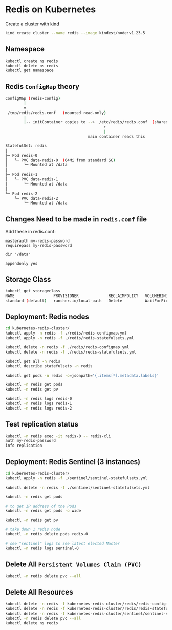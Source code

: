 # Redis on Kubernetes
Create a cluster with [kind](https://kind.sigs.k8s.io/docs/user/quick-start/)

```bash
kind create cluster --name redis --image kindest/node:v1.23.5
```

## Namespace

```bash
kubectl create ns redis
kubectl delete ns redis
kubectl get namespace
```

## Redis `ConfigMap` theory
```bash
ConfigMap (redis-config)
        |
        v
 /tmp/redis/redis.conf   (mounted read-only)
        |
        |-- initContainer copies to -->  /etc/redis/redis.conf  (shared emptyDir)
                                           ↑
                                           |
                                    main container reads this
```

```bash
StatefulSet: redis
│
├─ Pod redis-0
│   └─ PVC data-redis-0  (64Mi from standard SC)
│       └─ Mounted at /data
│
├─ Pod redis-1
│   └─ PVC data-redis-1
│       └─ Mounted at /data
│
└─ Pod redis-2
    └─ PVC data-redis-2
        └─ Mounted at /data
```

## Changes Need to be made in `redis.conf` file
Add these in redis.conf:

```
masterauth my-redis-password
requirepass my-redis-password

dir "/data"

appendonly yes
```

## Storage Class

```bash
kubectl get storageclass
NAME                 PROVISIONER             RECLAIMPOLICY   VOLUMEBINDINGMODE      ALLOWVOLUMEEXPANSION   AGE
standard (default)   rancher.io/local-path   Delete          WaitForFirstConsumer   false                  84s
```

## Deployment: Redis nodes

```bash
cd kubernetes-redis-cluster/
kubectl apply -n redis -f ./redis/redis-configmap.yml
kubectl apply -n redis -f ./redis/redis-statefulsets.yml

kubectl delete -n redis -f ./redis/redis-configmap.yml
kubectl delete -n redis -f ./redis/redis-statefulsets.yml

kubectl get all -n redis
kubectl describe statefulsets -n redis

kubectl get pods -n redis -o=jsonpath='{.items[*].metadata.labels}'

kubectl -n redis get pods
kubectl -n redis get pv

kubectl -n redis logs redis-0
kubectl -n redis logs redis-1
kubectl -n redis logs redis-2
```

## Test replication status

```bash
kubectl -n redis exec -it redis-0 -- redis-cli
auth my-redis-password
info replication
```


## Deployment: Redis Sentinel (3 instances)

```bash
cd kubernetes-redis-cluster/
kubectl apply -n redis -f ./sentinel/sentinel-statefulsets.yml

kubectl delete -n redis -f ./sentinel/sentinel-statefulsets.yml

kubectl -n redis get pods

# to get IP address of the Pods
kubectl -n redis get pods -o wide

kubectl -n redis get pv

# take down 1 redis node
kubectl -n redis delete pods redis-0

# see "sentinel" logs to see latest elected Master
kubectl -n redis logs sentinel-0
```

## Delete All `Persistent Volumes Claim (PVC)`
```bash
kubectl -n redis delete pvc --all
```

## Delete All Resources
```bash
kubectl delete -n redis -f kubernetes-redis-cluster/redis/redis-configmap.yml
kubectl delete -n redis -f kubernetes-redis-cluster/redis/redis-statefulsets.yml
kubectl delete -n redis -f kubernetes-redis-cluster/sentinel/sentinel-statefulsets.yml
kubectl -n redis delete pvc --all
kubectl delete ns redis
```